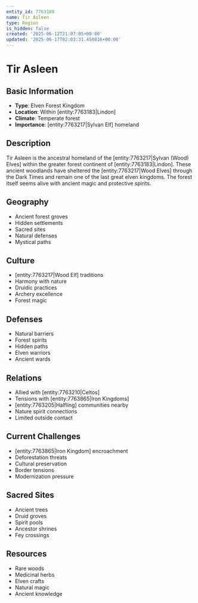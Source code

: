 ```yaml
---
entity_id: 7763189
name: Tir Asleen
type: Region
is_hidden: false
created: '2025-06-12T21:07:05+00:00'
updated: '2025-06-17T02:03:31.450816+00:00'
---
```


# Tir Asleen

## Basic Information

- **Type**: Elven Forest Kingdom
- **Location**: Within [entity:7763183|Lindon]
- **Climate**: Temperate forest
- **Importance**: [entity:7763217|Sylvan Elf] homeland

## Description

Tir Asleen is the ancestral homeland of the [entity:7763217|Sylvan (Wood) Elves] within the greater forest continent of [entity:7763183|Lindon]. These ancient woodlands have sheltered the [entity:7763217|Wood Elves] through the Dark Times and remain one of the last great elven kingdoms. The forest itself seems alive with ancient magic and protective spirits.

## Geography

- Ancient forest groves
- Hidden settlements
- Sacred sites
- Natural defenses
- Mystical paths

## Culture

- [entity:7763217|Wood Elf] traditions
- Harmony with nature
- Druidic practices
- Archery excellence
- Forest magic

## Defenses

- Natural barriers
- Forest spirits
- Hidden paths
- Elven warriors
- Ancient wards

## Relations

- Allied with [entity:7763210|Celtos]
- Tensions with [entity:7763865|Iron Kingdoms]
- [entity:7763205|Halfling] communities nearby
- Nature spirit connections
- Limited outside contact

## Current Challenges

- [entity:7763865|Iron Kingdom] encroachment
- Deforestation threats
- Cultural preservation
- Border tensions
- Modernization pressure

## Sacred Sites

- Ancient trees
- Druid groves
- Spirit pools
- Ancestor shrines
- Fey crossings

## Resources

- Rare woods
- Medicinal herbs
- Elven crafts
- Natural magic
- Ancient knowledge